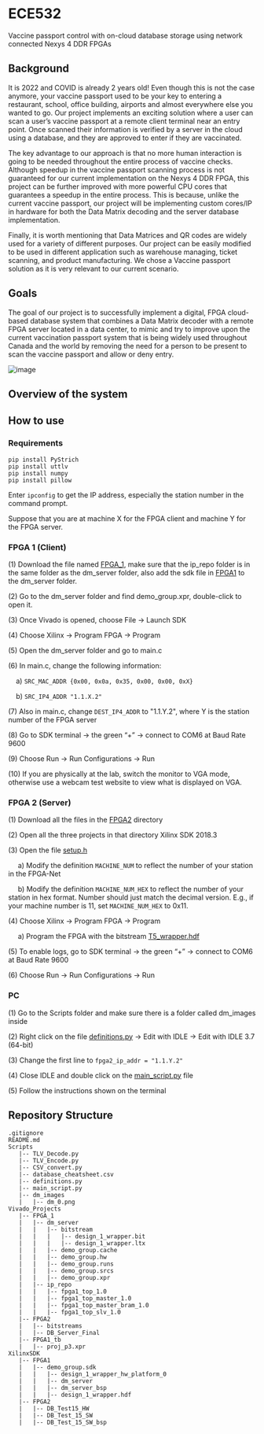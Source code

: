 # ECE532
Vaccine passport control  with on-cloud database storage using network connected Nexys 4 DDR FPGAs

## Background

It is 2022 and COVID is already 2 years old! Even though this is not the case anymore, your vaccine passport used to be your key to entering a restaurant, school, office building, airports and almost everywhere else you wanted to go. Our project implements an exciting solution where a user can scan a user’s vaccine passport at a remote client terminal near an entry point. Once scanned their information is verified by a server in the cloud using a database, and they are approved to enter if they are vaccinated.

The key advantage to our approach is that no more human interaction is going to be needed throughout the entire process of vaccine checks. Although speedup in the vaccine passport scanning process is not guaranteed for our current implementation on the Nexys 4 DDR FPGA, this project can be further improved with more powerful CPU cores that guarantees a speedup in the entire process. This is because, unlike the current vaccine passport, our project will be implementing custom cores/IP in hardware for both the Data Matrix decoding and the server database implementation.

Finally, it is worth mentioning that Data Matrices and QR codes are widely used for a variety of different purposes. Our project can be easily modified to be used in different application such as warehouse managing, ticket scanning, and product manufacturing. We chose a Vaccine passport solution as it is very relevant to our current scenario.

## Goals
The goal of our project is to successfully implement a digital, FPGA cloud-based database system that combines a Data Matrix decoder with a remote FPGA server located in a data center, to mimic and try to improve upon the current vaccination passport system that is being widely used throughout Canada and the world by removing the need for a person to be present to scan the vaccine passport and allow or deny entry. 

![image](https://user-images.githubusercontent.com/58315188/163098299-e4b78289-71ea-4891-9b2c-8cc0f113a743.png)

## Overview of the system



## How to use

### Requirements
```
pip install PyStrich
pip install uttlv
pip install numpy
pip install pillow
```

Enter `ipconfig` to get the IP address, especially the station number in the command prompt.

Suppose that you are at machine X for the FPGA client and machine Y for the FPGA server.

### FPGA 1 (Client)
(1)	Download the file named [FPGA_1](/Vivado_Projects/FPGA_1), make sure that the ip_repo folder is in the same folder as the dm_server folder, also add the sdk file in [FPGA1](/XilinxSDK/FPGA1) to the dm_server folder.

(2)	Go to the dm_server folder and find demo_group.xpr, double-click to open it.

(3)	Once Vivado is opened, choose File -> Launch SDK

(4)	Choose Xilinx -> Program FPGA -> Program

(5)	Open the dm_server folder and go to main.c

(6)	In main.c, change the following information:

&nbsp;&nbsp;&nbsp;&nbsp;a)	`SRC_MAC_ADDR {0x00, 0x0a, 0x35, 0x00, 0x00, 0xX}`

&nbsp;&nbsp;&nbsp;&nbsp;b)	`SRC_IP4_ADDR "1.1.X.2"`

(7)	Also in main.c, change `DEST_IP4_ADDR`  to "1.1.Y.2", where Y is the station number of the FPGA server

(8)	Go to SDK terminal -> the green “+” -> connect to COM6 at Baud Rate 9600

(9)	Choose Run -> Run Configurations -> Run

(10)	If you are physically at the lab, switch the monitor to VGA mode, otherwise use a webcam test website to view what is displayed on VGA.

### FPGA 2 (Server)

(1)	Download all the files in the [FPGA2](/XilinxSDK/FPGA2) directory

(2)	Open all the three projects in that directory Xilinx SDK 2018.3

(3)	Open the file [setup.h](/XilinxSDK/FPGA2/DB_Test_15_SW/src/)

&nbsp;&nbsp;&nbsp;&nbsp; a)	Modify the definition `MACHINE_NUM` to reflect the number of your station in the FPGA-Net

&nbsp;&nbsp;&nbsp;&nbsp; b)	Modify the definition `MACHINE_NUM_HEX` to reflect the number of your station in hex format. Number should just match the decimal version. E.g., if your machine number is 11, set `MACHINE_NUM_HEX` to 0x11.

(4)	Choose Xilinx -> Program FPGA -> Program

&nbsp;&nbsp;&nbsp;&nbsp; a)	Program the FPGA with the bitstream [T5_wrapper.hdf](/XilinxSDK/FPGA2/DB_Test15_HW/)

(5)	To enable logs, go to SDK terminal -> the green “+” -> connect to COM6 at Baud Rate 9600

(6)	Choose Run -> Run Configurations -> Run

### PC
(1)	Go to the Scripts folder and make sure there is a folder called dm_images inside

(2)	Right click on the file [definitions.py](/Scripts/definitions.py) -> Edit with IDLE -> Edit with IDLE 3.7 (64-bit)

(3)	Change the first line to `fpga2_ip_addr = "1.1.Y.2"`

(4)	Close IDLE and double click on the [main_script.py](/Scripts/main_script.py) file

(5)	Follow the instructions shown on the terminal

## Repository Structure

```
.gitignore
README.md
Scripts
   |-- TLV_Decode.py
   |-- TLV_Encode.py
   |-- CSV_convert.py
   |-- database_cheatsheet.csv
   |-- definitions.py
   |-- main_script.py
   |-- dm_images
   |   |-- dm_0.png
Vivado_Projects
   |-- FPGA_1
   |   |-- dm_server
   |   |   |-- bitstream
   |   |   |   |-- design_1_wrapper.bit
   |   |   |   |-- design_1_wrapper.ltx
   |   |   |-- demo_group.cache
   |   |   |-- demo_group.hw
   |   |   |-- demo_group.runs
   |   |   |-- demo_group.srcs
   |   |   |-- demo_group.xpr
   |   |-- ip_repo
   |   |   |-- fpga1_top_1.0
   |   |   |-- fpga1_top_master_1.0
   |   |   |-- fpga1_top_master_bram_1.0
   |   |   |-- fpga1_top_slv_1.0
   |-- FPGA2
   |   |-- bitstreams
   |   |-- DB_Server_Final
   |-- FPGA1_tb
   |   |-- proj_p3.xpr
XilinxSDK
   |-- FPGA1
   |   |-- demo_group.sdk
   |   |   |-- design_1_wrapper_hw_platform_0
   |   |   |-- dm_server
   |   |   |-- dm_server_bsp
   |   |   |-- design_1_wrapper.hdf
   |-- FPGA2
   |   |-- DB_Test15_HW
   |   |-- DB_Test_15_SW
   |   |-- DB_Test_15_SW_bsp
```

